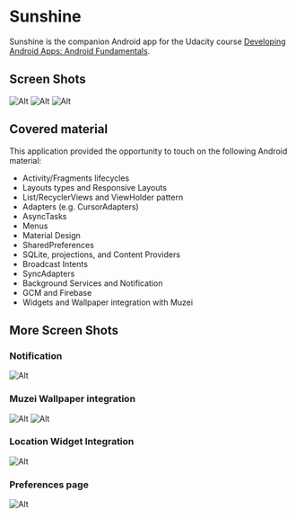 Sunshine
========
Sunshine is the companion Android app for the Udacity course [Developing Android Apps: Android Fundamentals](https://www.udacity.com/course/ud853).

## Screen Shots
![Alt](/images/detailed_land.png "Sunshine Landscape Detail screenshot")
![Alt](/images/detailed_portrait.png "Sunshine Portrait Detail screenshot")
![Alt](/images/forecast.png "Sunshine Forecast screenshot")

## Covered material
This application provided the opportunity to touch on the following Android material:
- Activity/Fragments lifecycles
- Layouts types and Responsive Layouts
- List/RecyclerViews and ViewHolder pattern
- Adapters (e.g. CursorAdapters)
- AsyncTasks
- Menus
- Material Design
- SharedPreferences
- SQLite, projections, and Content Providers
- Broadcast Intents
- SyncAdapters
- Background Services and Notification
- GCM and Firebase
- Widgets and Wallpaper integration with Muzei

## More Screen Shots
### Notification
![Alt](/images/notification_firebase.png "Notifications")

### Muzei Wallpaper integration
![Alt](/images/wallpaper_integration.png "Muzei Wallpaper integration")
![Alt](/images/wallpaper_integration2.png "Muzei Wallpaper integration through content providers")

### Location Widget Integration
![Alt](/images/location_widget.png "Google Location Widget")

### Preferences page
![Alt](/images/preferences_page.png "Preferences page")
